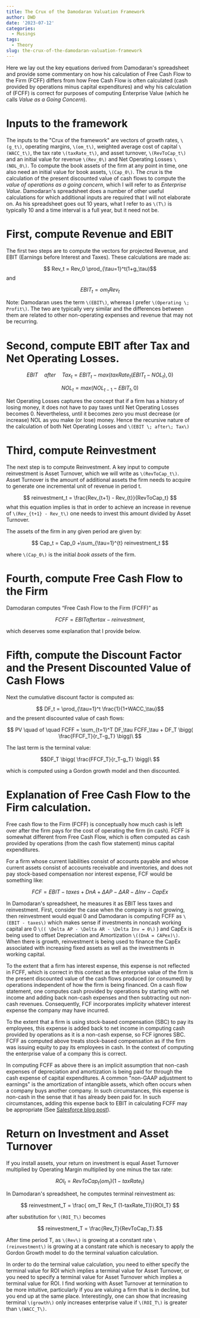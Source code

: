 ```yaml
---
title: The Crux of the Damodaran Valuation Framework
author: DWD
date: '2023-07-12'
categories:
  - Musings
tags:
  - Theory
slug: the-crux-of-the-damodaran-valuation-framework
---
```



Here we lay out the key equations derived from Damodaran's spreadsheet and provide some commentary on how his calculation of Free Cash Flow to the Firm (FCFF) differs from how Free Cash Flow is often calculated (cash provided by operations minus capital expenditures) and why his calculation of (FCFF) is correct for purposes of computing Enterprise Value (which he calls _Value as a Going Concern_). 

# Inputs to the framework

The inputs to the "Crux of the framework" are vectors of growth rates, `\(g_t\)`, operating margins, `\(om_t\)`, weighted average cost of capital `\(WACC_t\)`, the tax rate `\(taxRate_t\)`, and asset turnover, `\(RevToCap_t\)` and an initial value for revenue `\(Rev_0\)` and Net Operating Losses `\(NOL_0\)`. To compute the book assets of the firm at any point in time, one also need an initial value for book assets, `\(Cap_0\)`.  The _crux_ is the calculation of the present discounted value of cash flows to compute the _value of operations as a going concern_, which I will refer to as _Enterprise Value_.  Damodaran's spreadsheet does a number of other useful calculations for which additional inputs are required that I will not elaborate on.  As his spreadsheet goes out 10 years, what I refer to as `\(T\)` is typically 10 and a time interval is a full year, but it need not be.


# First, compute Revenue and EBIT 

The first two steps are to compute the vectors for projected Revenue, and EBIT (Earnings before Interest and Taxes). These calculations are made as:</p>

$$ Rev_t = Rev_0 \prod_{\tau=1}^t(1+g_\tau)$$
and

$$ EBIT_t = om_t Rev_t $$


Note: Damodaran uses the term `\(EBIT\)`, whereas I prefer `\(Operating \; Profit\)`.  The two are typically very similar and the differences between them are related to other non-operating expenses and revenue that may not be recurring.



# Second, compute EBIT after Tax and Net Operating Losses.</h3>

$$ EBIT \quad after \quad Tax_t = EBIT_t - max(taxRate_t(EBIT_t - NOL_t),0) $$

$$ NOL_t = max(NOL_{t-1} - EBIT_t,0) $$

Net Operating Losses captures the concept that if a firm has a history of losing money, it does not have to pay taxes until Net Operating Losses becomes 0. Nevertheless, until it becomes zero you must decrease (or increase) NOL as you make (or lose) money. Hence the recursive nature of the calculation of both Net Operating Losses and `\(EBIT \; after\; Tax\)`

# Third, compute Reinvestment
The next step is to compute Reinvestment. A key input to compute reinvestment is Asset Turnover, which we will write as `\(RevToCap_t\)`. Asset Turnover is the amount of additional assets the firm needs to acquire to generate one incremental unit of revenue in period t.

$$ reinvestment_t = \frac{Rev_{t+1} - Rev_{t}}{RevToCap_t} $$
what this equation implies is that in order to achieve an increase in revenue of `\(Rev_{t+1} - Rev_t\)` one needs to invest this amount divided by Asset Turnover. 

The assets of the firm in any given period are given by:


$$ Cap_t = Cap_0 +\sum_{\tau=1}^{t} reinvestment_t $$

where `\(Cap_0\)` is the initial _book assets_ of the firm.

# Fourth, compute Free Cash Flow to the Firm


Damodaran computes “Free Cash Flow to the Firm (FCFF)” as 


$$ FCFF = EBITaftertax - reinvestment, $$


which deserves some explanation that I provide below.


# Fifth, compute the Discount Factor and the Present Discounted Value of Cash Flows



Next the cumulative discount factor is computed as:

$$ DF_t =  \prod_{\tau=1}^t \frac{1}{1+WACC_\tau}$$
and the present discounted value of cash flows:

$$  PV \quad of \quad FCFF = \sum_{t=1}^T DF_\tau
FCFF_\tau + DF_T \bigg( \frac{FFCF_T}{r_T-g_T} \bigg)\ $$

The last term is the terminal value:

$$DF_T \bigg( \frac{FFCF_T}{r_T-g_T} \bigg)\ $$

which is computed using a Gordon growth model and then discounted. 


# Explanation of Free Cash Flow to the Firm calculation.


Free cash flow to the Firm (FCFF) is conceptually how much cash is left over after the firm pays for the cost of operating the firm (in cash).  FCFF is somewhat different from Free Cash Flow, which is often computed as cash provided by operations (from the cash flow statement) minus capital expenditures.


</p> <p>For a firm whose current liabilities consist of accounts payable and whose current assets consist of accounts receivable and inventories, and does not pay stock-based compensation nor interest expense, FCF would be something like:

$$ FCF = EBIT - taxes + DnA +  \Delta AP - \Delta AR - \Delta Inv - CapEx  $$

In Damodaran's spreadsheet, he measures it as EBIT less taxes and reinvestment. First, consider the case when the company is not growing, then reinvestment would equal 0 and Damodaran is computing FCFF as `\(EBIT - taxes\)` which makes sense if investments in noncash working capital are 0 `\(( \Delta AP - \Delta AR - \Delta Inv = 0\)` ) and CapEx is
being used to offset Depreciation and Amortization `\((DnA = CAPex)\)`. When there is growth, reinvestment is being
used to finance the CapEx associated with increasing fixed assets as well as the investments in working capital.

To the extent that a firm has interest expense, this expense is not reflected in FCFF, which is correct in this context as the enterprise value of the firm is the present discounted value of the cash flows produced (or consumed) by operations independent of how the firm is being financed.  On a cash flow statement, one computes cash provided by operations by starting with net income and adding back non-cash expenses and then subtracting out non-cash revenues.  Consequently, FCF incorporates implicity whatever interest expense the company may have incurred.

To the extent that a firm is using stock-based compensation (SBC) to pay its employees, this expense is added back to net income in computing cash provided by operations as it is a non-cash expense, so FCF ignores SBC.  FCFF as computed above treats stock-based compensation as if the firm was issuing equity to pay its employees in cash. In the context of computing the enterprise value of a company this is correct.

In computing FCFF as above there is an implicit assumption that non-cash expenses of depreciation and amortization is being paid for through the cash expense of capital expenditures.  A common "non-GAAP adjustment to earnings" is the amortization of intangible assets, which often occurs when a company buys another company. In such circumstances, this expense is non-cash in the sense that it has already been paid for. In such circumstances, adding this expense back to EBIT in calculating FCFF may be appropriate (See [Salesforce blog post](https://douglasdwyer.netlify.app/post/2023/05/30/salesforce-and-stock-based-compensation/)).

# Return on Investment and Asset Turnover

If you install assets, your return on investment is equal Asset Turnover multiplied by Operating Margin multiplied by one minus the tax rate:


$$ ROI_t  = RevToCap_t \big( om_t \big) (1-taxRate_t) $$

In Damodaran's spreadsheet, he computes terminal reinvestment as: 


$$ reinvestment_T = \frac{ om_T Rev_T (1-taxRate_T)}{ROI_T} $$

after substitution for `\(ROI_T\)` becomes 

$$ reinvestment_T = \frac{Rev_T}{RevToCap_T}.$$  

After time period T, as `\(Rev\)` is growing at a constant rate `\(reinvestment\)` is growing at a constant rate which is necesary to apply the Gordon Growth model to do the terminal valuation calculation. 

In order to do the terminal value calculation, you need to either specify the terminal value for ROI which implies a terminal value for Asset Turnover, or you need to specify a terminal value for Asset Turnover which implies a terminal value for ROI. I find working with Asset Turnover at termination to be more intuitive, particularly if you are valuing a firm that is in decline, but you end up at the same place. Interestingly, one can show that increasing terminal `\(growth\)` only increases enterprise value if `\(ROI_T\)` is greater than `\(WACC_T\)`. 






